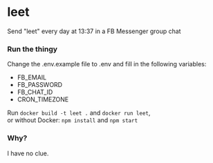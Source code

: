 # leet

Send "leet" every day at 13:37 in a FB Messenger group chat

### Run the thingy

Change the .env.example file to .env and fill in the following variables:

-   FB_EMAIL
-   FB_PASSWORD
-   FB_CHAT_ID
-   CRON_TIMEZONE

Run `docker build -t leet .` and `docker run leet`,\
or without Docker: `npm install` and `npm start`

### Why?

I have no clue.
